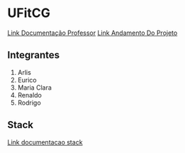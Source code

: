 # UFitCG
[Link Documentação Professor](https://docs.google.com/document/d/1b3tzyEJZvm5fzqHEalwYusvA1-_AlCc8wi3itf_dr2E/edit)
[Link Andamento Do Projeto](https://docs.google.com/document/d/1f3pRN1PYkI4k5MX2VvExGwTPwZxD41pmw7S36Z4ScIw/edit)

## Integrantes
1. Arlis
2. Eurico
3. Maria Clara
4. Renaldo
5. Rodrigo

## Stack
[Link documentacao stack](https://docs.haskellstack.org)


